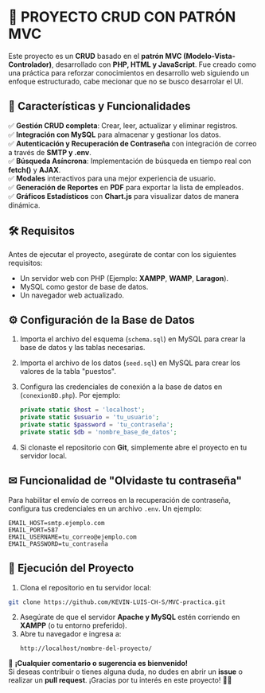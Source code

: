 # 🚀 **PROYECTO CRUD CON PATRÓN MVC**  

Este proyecto es un **CRUD** basado en el **patrón MVC (Modelo-Vista-Controlador)**, desarrollado con **PHP, HTML y JavaScript**. Fue creado como una práctica para reforzar conocimientos en desarrollo web siguiendo un enfoque estructurado, cabe mecionar que no se busco desarrolar el UI.

## 🎯 **Características y Funcionalidades**  

✅ **Gestión CRUD completa**: Crear, leer, actualizar y eliminar registros.  
✅ **Integración con MySQL** para almacenar y gestionar los datos.  
✅ **Autenticación y Recuperación de Contraseña** con integración de correo a través de **SMTP y .env**.  
✅ **Búsqueda Asíncrona**: Implementación de búsqueda en tiempo real con **fetch()** y **AJAX**.  
✅ **Modales** interactivos para una mejor experiencia de usuario.  
✅ **Generación de Reportes** en **PDF** para exportar la lista de empleados.  
✅ **Gráficos Estadísticos** con **Chart.js** para visualizar datos de manera dinámica.  

## 🛠 **Requisitos**  

Antes de ejecutar el proyecto, asegúrate de contar con los siguientes requisitos:  

- Un servidor web con PHP (Ejemplo: **XAMPP**, **WAMP**, **Laragon**).  
- MySQL como gestor de base de datos.  
- Un navegador web actualizado.  

## ⚙ **Configuración de la Base de Datos**  

1. Importa el archivo del esquema (`schema.sql`) en MySQL para crear la base de datos y las tablas necesarias.
2. Importa el archivo de los datos (`seed.sql`) en MySQL para crear los valores de la tabla "puestos".  
3. Configura las credenciales de conexión a la base de datos en (`conexionBD.php`). Por ejemplo:  

   ```php
   private static $host = 'localhost';
   private static $usuario = 'tu_usuario';
   private static $password = 'tu_contraseña';
   private static $db = 'nombre_base_de_datos';
   ```

4. Si clonaste el repositorio con **Git**, simplemente abre el proyecto en tu servidor local.  

## ✉ **Funcionalidad de "Olvidaste tu contraseña"**  

Para habilitar el envío de correos en la recuperación de contraseña, configura tus credenciales en un archivo `.env`. Un ejemplo:  

   ```env
   EMAIL_HOST=smtp.ejemplo.com
   EMAIL_PORT=587
   EMAIL_USERNAME=tu_correo@ejemplo.com
   EMAIL_PASSWORD=tu_contraseña
   ```

## 🚀 **Ejecución del Proyecto**  
 1. Clona el repositorio en tu servidor local:  
   ```sh
   git clone https://github.com/KEVIN-LUIS-CH-S/MVC-practica.git
   ```

2. Asegúrate de que el servidor **Apache y MySQL** estén corriendo en **XAMPP** (o tu entorno preferido).  
3. Abre tu navegador e ingresa a:  
   ```
   http://localhost/nombre-del-proyecto/
   ```

📢 **¡Cualquier comentario o sugerencia es bienvenido!**   
Si deseas contribuir o tienes alguna duda, no dudes en abrir un **issue** o realizar un **pull request**. ¡Gracias por tu interés en este proyecto! 🚀🎯  
